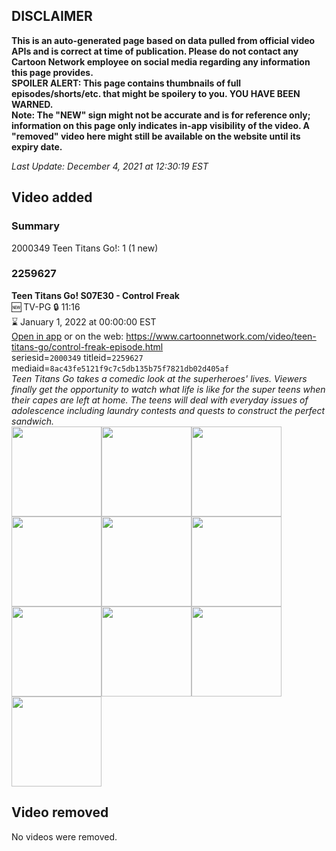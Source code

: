 ## DISCLAIMER
**This is an auto-generated page based on data pulled from official video APIs and is correct at time of publication. Please do not contact any Cartoon Network employee on social media regarding any information this page provides.**  
**SPOILER ALERT: This page contains thumbnails of full episodes/shorts/etc. that might be spoilery to you. YOU HAVE BEEN WARNED.**  
**Note: The "NEW" sign might not be accurate and is for reference only; information on this page only indicates in-app visibility of the video. A "removed" video here might still be available on the website until its expiry date.**  

_Last Update: December 4, 2021 at 12:30:19 EST_
## Video added
### Summary
2000349 Teen Titans Go!: 1 (1 new)  
### 2259627
**Teen Titans Go! S07E30 - Control Freak**  
🆕 TV-PG 🔒 11:16  
⌛ January 1, 2022 at 00:00:00 EST  
[Open in app](https://cnvideo.sercomkc.org/redirector.html?type=cnapp&seriesid=2000349&titleid=2259627&mediaid=8ac43fe5121f9c7c5db135b75f7821db02d405af) or on the web: https://www.cartoonnetwork.com/video/teen-titans-go/control-freak-episode.html  
seriesid=`2000349` titleid=`2259627` mediaid=`8ac43fe5121f9c7c5db135b75f7821db02d405af`  
_Teen Titans Go takes a comedic look at the superheroes' lives. Viewers finally get the opportunity to watch what life is like for the super teens when their capes are left at home. The teens will deal with everyday issues of adolescence including laundry contests and quests to construct the perfect sandwich._  
<a href="https://s3.amazonaws.com/cartoonorchestrator/2259627_001_1280x720.jpg"><img src="https://s3.amazonaws.com/cartoonorchestrator/2259627_001_640x360.jpg" height="144px" /></a><a href="https://s3.amazonaws.com/cartoonorchestrator/2259627_002_1280x720.jpg"><img src="https://s3.amazonaws.com/cartoonorchestrator/2259627_002_640x360.jpg" height="144px" /></a><a href="https://s3.amazonaws.com/cartoonorchestrator/2259627_003_1280x720.jpg"><img src="https://s3.amazonaws.com/cartoonorchestrator/2259627_003_640x360.jpg" height="144px" /></a><a href="https://s3.amazonaws.com/cartoonorchestrator/2259627_004_1280x720.jpg"><img src="https://s3.amazonaws.com/cartoonorchestrator/2259627_004_640x360.jpg" height="144px" /></a><a href="https://s3.amazonaws.com/cartoonorchestrator/2259627_005_1280x720.jpg"><img src="https://s3.amazonaws.com/cartoonorchestrator/2259627_005_640x360.jpg" height="144px" /></a><a href="https://s3.amazonaws.com/cartoonorchestrator/2259627_006_1280x720.jpg"><img src="https://s3.amazonaws.com/cartoonorchestrator/2259627_006_640x360.jpg" height="144px" /></a><a href="https://s3.amazonaws.com/cartoonorchestrator/2259627_007_1280x720.jpg"><img src="https://s3.amazonaws.com/cartoonorchestrator/2259627_007_640x360.jpg" height="144px" /></a><a href="https://s3.amazonaws.com/cartoonorchestrator/2259627_008_1280x720.jpg"><img src="https://s3.amazonaws.com/cartoonorchestrator/2259627_008_640x360.jpg" height="144px" /></a><a href="https://s3.amazonaws.com/cartoonorchestrator/2259627_009_1280x720.jpg"><img src="https://s3.amazonaws.com/cartoonorchestrator/2259627_009_640x360.jpg" height="144px" /></a><a href="https://s3.amazonaws.com/cartoonorchestrator/2259627_010_1280x720.jpg"><img src="https://s3.amazonaws.com/cartoonorchestrator/2259627_010_640x360.jpg" height="144px" /></a>
## Video removed
No videos were removed.  
